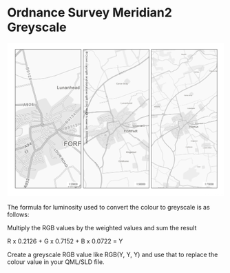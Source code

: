 Ordnance Survey Meridian2 Greyscale
===================================

![OS Meridian2 Greyscale](../../screenshots/os_meridian2_greyscale_50.png)

The formula for luminosity used to convert the colour to greyscale is as follows:

Multiply the RGB values by the weighted values and sum the result

R x 0.2126 + G x 0.7152 + B x 0.0722 = Y

Create a greyscale RGB value like RGB(Y, Y, Y) and use that to replace the colour value in your QML/SLD file.
